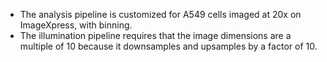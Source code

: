 - The analysis pipeline is customized for A549 cells imaged at 20x on ImageXpress, with binning. 
- The illumination pipeline requires that the image dimensions are a multiple of 10 because it downsamples and upsamples by a factor of 10.